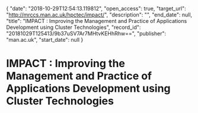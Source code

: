 {
  "date": "2018-10-29T12:54:13.119812", 
  "open_access": true, 
  "target_url": "http://mrccs.man.ac.uk/hpctec/impact/", 
  "description": "", 
  "end_date": null, 
  "title": "IMPACT : Improving the Management and Practice of Applications Development using Cluster Technologies", 
  "record_id": "20181029T125413/9b37uSV7Ar7MHtvKEHhRhw==", 
  "publisher": "man.ac.uk", 
  "start_date": null
}

# IMPACT : Improving the Management and Practice of Applications Development using Cluster Technologies


